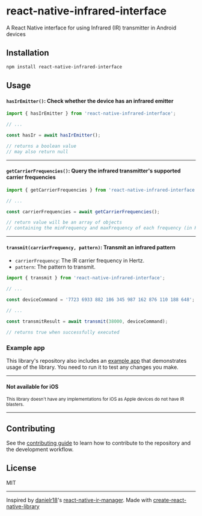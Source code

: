 # react-native-infrared-interface

A React Native interface for using Infrared (IR) transmitter in Android devices

## Installation

```sh
npm install react-native-infrared-interface
```

## Usage

#### `hasIrEmitter()`: Check whether the device has an infrared emitter

```js
import { hasIrEmitter } from 'react-native-infrared-interface';

// ...

const hasIr = await hasIrEmitter();

// returns a boolean value
// may also return null
```

---

#### `getCarrierFrequencies()`: Query the infrared transmitter's supported carrier frequencies

```js
import { getCarrierFrequencies } from 'react-native-infrared-interface';

// ...

const carrierFrequencies = await getCarrierFrequencies();

// return value will be an array of objects
// containing the minFrequency and maxFrequency of each frequency (in Hertz)
```

---

#### `transmit(carrierFrequency, pattern)`: Transmit an infrared pattern

- `carrierFrequency`: The IR carrier frequency in Hertz.
- `pattern`: The pattern to transmit.

```js
import { transmit } from 'react-native-infrared-interface';

// ...

const deviceCommand = '7723 6933 882 186 345 987 162 876 110 188 648';

// ...

const transmitResult = await transmit(38000, deviceCommand);

// returns true when successfully executed
```

### Example app

This library's repository also includes an [example app](/example/) that demonstrates usage of the library. You need to run it to test any changes you make.

---

#### Not available for iOS

<small>This library doesn't have any implementations for iOS as Apple devices do not have IR blasters.</small>

---

## Contributing

See the [contributing guide](CONTRIBUTING.md) to learn how to contribute to the repository and the development workflow.

## License

MIT

---

Inspired by [danielr18](https://github.com/danielr18)'s [react-native-ir-manager](https://github.com/danielr18/react-native-ir-manager).
Made with [create-react-native-library](https://github.com/callstack/react-native-builder-bob)
